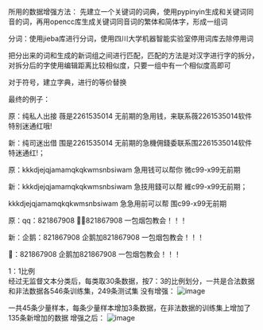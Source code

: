 所用的数据增强方法：
先建立一个关键词的词典，使用pypinyin生成和关键词同音的词，再用opencc库生成关键词同音词的繁体和简体字，形成一组词

分词：使用jieba库进行分词，使用四川大学机器智能实验室停用词库去除停用词

把分出来的词和生成的新词组之间进行匹配，匹配的方法是对汉字进行字的拆分，对拆分后的字使用编辑距离比较相似度，只要一组中有一个相似度高即可

对于符号，建立字典，进行的等价替换

最终的例子：

原：纯私人出接 薇是2261535014 无前期的急用钱，来联系薇2261535014软件特别迷通红哦!

新：纯司迷出借 围是2261535014 无前期的急機佣錢委联系围2261535014软件特迷通红!；
  
原：kkkdjejqjamamqkqkwmsnbsiwam 急用钱可以帮你 微c99-x99无前期

新：kkkdjejqjamamqkqkwmsnbsiwam 急技用錢可以帮 維c99-x99无前期；

  kkkdjejqjamamqkqkwmsnbsiwam 急急用前可以帮 围c99-x99无前期

原：qq：821867908 🐧➕821867908 一包烟包教会！！！

新：企鹅：821867908 企鹅加821867908 一包烟包教会！！！

  🐧：821867908 企鹅加821867908 一包烟包教会！！！

1：1比例    
经过无监督文本分类后，每类取30条数据，按7：3的比例划分，一共是合法数据和非法数据各546条训练集，249条测试集
没有增强：
![image](https://github.com/Cyber-Security-Team/Privacy-Regulations/assets/86655336/3097b0f5-f6f8-4abf-8804-b8c25878a260)


一共45条少量样本，每条少量样本增加3条数据，在非法数据的训练集上增加了135条新增加的数据
增强之后：
![image](https://github.com/Cyber-Security-Team/Privacy-Regulations/assets/86655336/79d1783a-a371-4a60-8b40-7de008bd4a6d)





